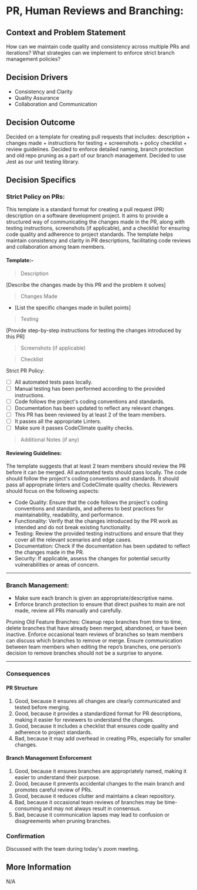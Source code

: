 # PR, Human Reviews and Branching:

## Context and Problem Statement

How can we maintain code quality and consistency across multiple PRs and iterations?
What strategies can we implement to enforce strict branch management policies?

## Decision Drivers

* Consistency and Clarity
* Quality Assurance
* Collaboration and Communication

## Decision Outcome

Decided on a template for creating pull requests that includes: description + changes made + instructions for testing + screenshots + policy checklist + review guidelines.
Decided to enforce detailed naming, branch protection and old repo pruning as a part of our branch management.
Decided to use Jest as our unit testing library.

## Decision Specifics

### Strict Policy on PRs:

This template is a standard format for creating a pull request (PR) description on a software development project. It aims to provide a structured way of communicating the changes made in the PR, along with testing instructions, screenshots (if applicable), and a checklist for ensuring code quality and adherence to project standards. The template helps maintain consistency and clarity in PR descriptions, facilitating code reviews and collaboration among team members.

#### Template:-

> Description

[Describe the changes made by this PR and the problem it solves]

> Changes Made

- [List the specific changes made in bullet points]

> Testing

[Provide step-by-step instructions for testing the changes introduced by this PR]

> Screenshots (if applicable)


> Checklist

Strict PR Policy:

- [ ] All automated tests pass locally.
- [ ] Manual testing has been performed according to the provided instructions.
- [ ] Code follows the project's coding conventions and standards.
- [ ] Documentation has been updated to reflect any relevant changes.
- [ ] This PR has been reviewed by at least 2 of the team members.
- [ ] It passes all the appropriate Linters.
- [ ] Make sure it passes CodeClimate quality checks.

> Additional Notes (if any)


#### Reviewing Guidelines:
The template suggests that at least 2 team members should review the PR before it can be merged.
All automated tests should pass locally.
The code should follow the project's coding conventions and standards.
It should pass all appropriate linters and CodeClimate quality checks.
Reviewers should focus on the following aspects:
- Code Quality: Ensure that the code follows the project's coding conventions and standards, and adheres to best practices for maintainability, readability, and performance.
- Functionality: Verify that the changes introduced by the PR work as intended and do not break existing functionality.
- Testing: Review the provided testing instructions and ensure that they cover all the relevant scenarios and edge cases.
- Documentation: Check if the documentation has been updated to reflect the changes made in the PR.
- Security: If applicable, assess the changes for potential security vulnerabilities or areas of concern.

---

### Branch Management:

- Make sure each branch is given an appropriate/descriptive name.
- Enforce branch protection to ensure that direct pushes to main are not made, review all PRs manually and carefully.

Pruning Old Feature Branches:
Cleanup repo branches from time to time, delete branches that have already been merged, abandoned, or have been inactive.
Enforce occasional team reviews of branches so team members can discuss which branches to remove or merge.
Ensure communication between team members when editing the repo’s branches, one person’s decision to remove branches should not be a surprise to anyone.

---

### Consequences

#### PR Structure

1. Good, because it ensures all changes are clearly communicated and tested before merging.
2. Good, because it provides a standardized format for PR descriptions, making it easier for reviewers to understand the changes.
3. Good, because it includes a checklist that ensures code quality and adherence to project standards.
4. Bad, because it may add overhead in creating PRs, especially for smaller changes.

#### Branch Management Enforcement

1. Good, because it ensures branches are appropriately named, making it easier to understand their purpose.
2. Good, because it prevents accidental changes to the main branch and promotes careful review of PRs.
3. Good, because it reduces clutter and maintains a clean repository.
4. Bad, because it occasional team reviews of branches may be time-consuming and may not always result in consensus.
5. Bad, because it communication lapses may lead to confusion or disagreements when pruning branches.

### Confirmation

Discussed with the team during today's zoom meeting.

## More Information
N/A
